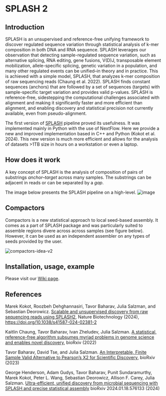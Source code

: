 # SPLASH 2
## Introduction
SPLASH is an unsupervised and reference-free unifying framework to discover regulated sequence variation through statistical analysis of k-mer composition in both DNA and RNA sequence. 
SPLASH leverages our observation that detecting sample-regulated sequence variation, such as alternative splicing, RNA editing, gene fusions, V(D)J, transposable element mobilization, allele-specific splicing, genetic variation in a population, and many other regulated events can be unified–in theory and in practice.
This is achieved with a simple model, SPLASH, that analyzes k-mer composition of raw sequencing reads (Chaung et al. 2022). 
SPLASH finds constant sequences (anchors) that are followed by a set of sequences (targets) with sample-specific target variation and provides valid p-values. 
SPLASH is reference-free, sidestepping the computational challenges associated with alignment and making it significantly faster and more efficient than alignment, and enabling discovery and statistical precision not currently available, even from pseudo-alignment.

The first version of [SPLASH](https://github.com/salzman-lab/nomad/) pipeline proved its usefulness.
It was implemented mainly in Python with the use of NextFlow.
Here we provide a new and improved implementation based in C++ and Python (Kokot et al. 2024).
This new version is much more efficient and allows for the analysis of datasets >1TB size in hours on a workstation or even a laptop.

## How does it work

A key concept of SPLASH is the analysis of composition of pairs of substrings *anchor*&ndash;*target* across many samples.
The substrings can be adjacent in reads or can be separated by a *gap*.

The image below presents the SPLASH pipeline on a high-level.
![image](https://github.com/refresh-bio/SPLASH/assets/9378882/8210fee0-c877-4374-9938-e3c01ea69e76)

<!-- ![image](https://user-images.githubusercontent.com/9378882/225988504-70266e4d-37e0-4c85-8c95-e47ad208cda9.png) -->

<!-- ![image](https://user-images.githubusercontent.com/9378882/224449978-309a4708-0fa1-4cb8-8483-a32e36ec2d58.png) -->

## Compactors

Compactors is a new statistical approach to local seed-based assembly. It comes as a part of SPLASH package and was particularly suited to assemble regions divere across across samples (see figure below). However, it can be used as an independent assembler on any types of seeds provided by the user.

![compactors-idea-v2](https://github.com/user-attachments/assets/0d9e4fac-949f-452c-baff-0dd842979899)


## Installation, usage, example

Please visit our [Wiki page](../../wiki).

## References
Marek Kokot, Roozbeh Dehghannasiri, Tavor Baharav, Julia Salzman, and Sebastian Deorowicz.
[Scalable and unsupervised discovery from raw sequencing reads using SPLASH2](https://www.nature.com/articles/s41587-024-02381-2), Nature Biotechnology (2024), https://doi.org/10.1038/s41587-024-02381-2
 
Kaitlin Chaung, Tavor Baharav,  Ivan Zheludev, Julia Salzman. [A statistical, reference-free algorithm subsumes myriad problems in genome science and enables novel discovery](https://doi.org/10.1101/2022.06.24.497555), bioRxiv (2022)
 
Tavor Baharav, David Tse, and Julia Salzman. 
[An Interpretable, Finite Sample Valid Alternative to Pearson’s X2 for Scientific Discovery](https://www.biorxiv.org/content/10.1101/2023.03.16.533008), bioRxiv (2023)


George Henderson, Adam Gudys, Tavor Baharav, Punit Sundaramurthy, Marek Kokot, Peter L. Wang, Sebastian Deorowicz, Allison F. Carey, Julia Salzman.
[Ultra-efficient, unified discovery from microbial sequencing with SPLASH and precise statistical assembly](https://www.biorxiv.org/content/10.1101/2024.01.18.576133v1.full)
bioRxiv 2024.01.18.576133 (2024)
